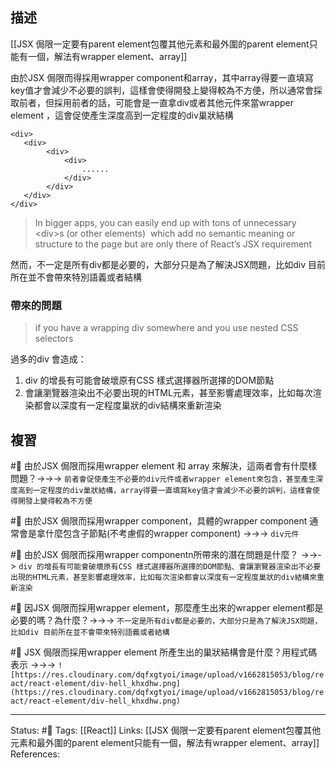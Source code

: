 ## 描述

[[JSX 侷限一定要有parent element包覆其他元素和最外圍的parent element只能有一個，解法有wrapper element、array]]

由於JSX 侷限而得採用wrapper component和array，其中array得要一直填寫key值才會減少不必要的誤判，這樣會使得開發上變得較為不方便，所以通常會採取前者，但採用前者的話，可能會是一直拿div或者其他元件來當wrapper element ，這會促使產生深度高到一定程度的div巢狀結構

```
<div>
   <div>
        <div>
            <div>
                ......
            </div>
        </div>
   </div>
</div>
```
  

> In bigger apps, you can easily end up with tons of unnecessary \<div\>s (or other elements)  which add no semantic meaning or structure to the page but are only there of React’s JSX requirement


然而，不一定是所有div都是必要的，大部分只是為了解決JSX問題，比如div 目前所在並不會帶來特別語義或者結構


### 帶來的問題
>if you have a wrapping div somewhere and you use nested CSS selectors

過多的div 會造成：
1.  div 的增長有可能會破壞原有CSS 樣式選擇器所選擇的DOM節點
2.  會讓瀏覽器渲染出不必要出現的HTML元素，甚至影響處理效率，比如每次渲染都會以深度有一定程度巢狀的div結構來重新渲染


## 複習

#🧠 由於JSX 侷限而採用wrapper element 和 array 來解決，這兩者會有什麼樣問題？->->-> `前者會促使產生不必要的div元件或者wrapper element來包含，甚至產生深度高到一定程度的div巢狀結構，array得要一直填寫key值才會減少不必要的誤判，這樣會使得開發上變得較為不方便`
<!--SR:!2022-12-20,64,250-->

#🧠 由於JSX 侷限而採用wrapper component，具體的wrapper component 通常會是拿什麼包含子節點(不考慮假的wrapper component) ->->-> `div元件`
<!--SR:!2023-01-04,68,230-->

#🧠 由於JSX 侷限而採用wrapper componentn所帶來的潛在問題是什麼？ ->->-> `div 的增長有可能會破壞原有CSS 樣式選擇器所選擇的DOM節點、會讓瀏覽器渲染出不必要出現的HTML元素，甚至影響處理效率，比如每次渲染都會以深度有一定程度巢狀的div結構來重新渲染`
<!--SR:!2023-01-01,72,250-->

#🧠 因JSX 侷限而採用wrapper element，那麼產生出來的wrapper element都是必要的嗎？為什麼？->->-> `不一定是所有div都是必要的，大部分只是為了解決JSX問題，比如div 目前所在並不會帶來特別語義或者結構`
<!--SR:!2022-12-20,64,250-->

#🧠 JSX 侷限而採用wrapper element 所產生出的巢狀結構會是什麼？用程式碼表示 ->->-> `![https://res.cloudinary.com/dqfxgtyoi/image/upload/v1662815053/blog/react/react-element/div-hell_khxdhw.png](https://res.cloudinary.com/dqfxgtyoi/image/upload/v1662815053/blog/react/react-element/div-hell_khxdhw.png)`
<!--SR:!2022-12-21,64,250-->



---
Status: #🌱 
Tags:
[[React]]
Links:
[[JSX 侷限一定要有parent element包覆其他元素和最外圍的parent element只能有一個，解法有wrapper element、array]]
References: